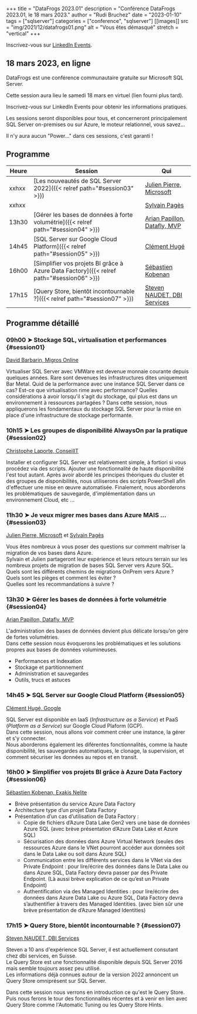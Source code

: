 +++
title = "DataFrogs 2023.01"
description = "Conférence DataFrogs 2023.01, le 18 mars 2023."
author = "Rudi Bruchez"
date = "2023-01-10"
tags = ["sqlserver"]
categories = ["conference", "sqlserver"]
[[images]]
  src = "img/2021/12/datafrogs01.png"
  alt = "Vous êtes démasqué"
  stretch = "vertical"
+++

Inscrivez-vous sur [LinkedIn Events](https://www.linkedin.com/events/datafrogs2022-016866712325664120832/).

<!--more-->

## 18 mars 2023, en ligne

DataFrogs est une conférence communautaire gratuite sur Microsoft SQL Server.

Cette session aura lieu le samedi 18 mars en virtuel (lien fourni plus tard).

Inscrivez-vous sur LinkedIn Events pour obtenir les informations pratiques.

Les sessions seront disponibles pour tous, et concerneront principalement SQL Server on-premises ou sur Azure, le moteur relationnel, vous savez... 

Il n'y aura aucun "Power..." dans ces sessions, c'est garanti !

## Programme

Heure | Session | Qui
-------- | ------ | ------
xxhxx | [Les nouveautés de SQL Server 2022]({{< relref path="#session03" >}}) | [Julien Pierre, Microsoft](https://www.linkedin.com/in/julien-pierre-15782127/) 
xxhxx | | [Sylvain Pagès](https://www.linkedin.com/in/sylvain-pag%C3%A8s-2b5170107/)
13h30 | [Gérer les bases de données à forte volumétrie]({{< relref path="#session04" >}}) | [Arian Papillon, Datafly, MVP](https://www.linkedin.com/in/arianpapillon/)
14h45 | [SQL Server sur Google Cloud Platform]({{< relref path="#session05" >}}) | [Clément Hugé](https://www.linkedin.com/in/clementhuge/)
16h00 | [Simplifier vos projets BI grâce à Azure Data Factory]({{< relref path="#session06" >}}) | [Sébastien Kobenan](https://www.linkedin.com/in/sebastien-kobenan/)
17h15 | [Query Store, bientôt incontournable ?]({{< relref path="#session07" >}}) | [Steven NAUDET, DBI Services](https://www.linkedin.com/in/steven-naudet-aa540158/)

## Programme détaillé

### 09h00 &#10148; Stockage SQL, virtualisation et performances {#session01}

[David Barbarin, Migros Online](https://www.linkedin.com/in/mikedavem/)

Virtualiser SQL Server avec VMWare est devenue monnaie courante depuis quelques années. Rare sont devenues les infrastructures dites uniquement Bar Metal. Quid de la performance avec une instance SQL Server dans ce cas? Est-ce que virtualisation rime avec performance? Quelles considérations à avoir lorsqu'il s'agit du stockage, qui plus est dans un environnement à ressources partagées ? Dans cette session, nous appliquerons les fondamentaux du stockage SQL Server pour la mise en place d'une infrastructure de stockage performante.

### 10h15 &#10148; Les groupes de disponibilité AlwaysOn par la pratique {#session02}

[Christophe Laporte, ConseilIT](https://www.linkedin.com/in/christophelaporte/)

Installer et configurer SQL Server est relativement simple, à fortiori si vous procédez via des scripts.
Ajouter une fonctionnalité de haute disponibilité l'est tout autant.
Après avoir abordé les principes théoriques du cluster et des groupes de disponibilités, nous utiliserons des scripts PowerShell afin d'effectuer une mise en œuvre automatisée.
Finalement, nous aborderons les problématiques de sauvegarde, d'implémentation dans un environnement Cloud, etc …

### 11h30 &#10148; Je veux migrer mes bases dans Azure MAIS … {#session03}

[Julien Pierre, Microsoft](https://www.linkedin.com/in/julien-pierre-15782127/) et [Sylvain Pagès](https://www.linkedin.com/in/sylvain-pag%C3%A8s-2b5170107/)

Vous êtes nombreux à vous poser des questions sur comment maîtriser la migration de vos bases dans Azure.  
Sylvain et Julien partageront leur expérience et leurs retours terrain sur les nombreux projets de migration de bases SQL Server vers Azure SQL.  
Quels sont les différents chemins de migrations OnPrem vers Azure ?  
Quels sont les pièges et comment les éviter ?  
Quelles sont les recommandations à suivre ?

### 13h30 &#10148; Gérer les bases de données à forte volumétrie {#session04}

[Arian Papillon, Datafly, MVP](https://www.linkedin.com/in/arianpapillon/)

L'administration des bases de données devient plus délicate lorsqu’on gère de fortes volumétries.  
Dans cette session nous évoquerons les problématiques et les solutions propres aux bases de données volumineuses.

- Performances et Indexation
- Stockage et partitionnement
- Administration et sauvegardes
- Outils, trucs et astuces

### 14h45 &#10148; SQL Server sur Google Cloud Platform {#session05}

[Clément Hugé, Google](https://www.linkedin.com/in/clementhuge/)

SQL Server est disponible en IaaS (*Infrastructure as a Service*) et PaaS (*Platform as a Service*) sur Google Cloud Plaform (GCP).  
Dans cette session, nous allons voir comment créer une instance, la gérer et s'y connecter.  
Nous aborderons également les diférentes fonctionnalités, comme la haute disponibilité, les sauvegardes automatiques, le clonage, la supervision, et comment sécuriser les données au repos et en transit.

### 16h00 &#10148; Simplifier vos projets BI grâce à Azure Data Factory {#session06}

[Sébastien Kobenan, Exakis Nelite](https://www.linkedin.com/in/sebastien-kobenan/)

- Brève présentation du service Azure Data Factory
-	Architecture type d’un projet Data Factory
-	Présentation d’un cas d’utilisation de Data Factory :
    - Copie de fichiers d’Azure Data Lake Gen2 vers une base de données Azure SQL (avec brève présentation d’Azure Data Lake et Azure SQL)
    - Sécurisation des données dans Azure Virtual Network (seules des ressources Azure dans le VNet pourront accéder aux données soit dans le Data Lake ou soit dans Azure SQL)
    - Communication entre les différents services dans le VNet via des Private Endpoint : pour lire/écrire des données dans le Data Lake ou dans Azure SQL, Data Factory devra passer par des Private Endpoint. (Là aussi brève explication de ce qu’est un Private Endpoint)
    - Authentification via des Managed Identities : pour lire/écrire des données dans Azure Data Lake ou Azure SQL, Data Factory devra s’authentifier à travers des Managed Identities. (avec bien sûr une brève présentation de d’Azure Managed Identities)

### 17h15 &#10148; Query Store, bientôt incontournable ? {#session07}

[Steven NAUDET, DBI Services](https://www.linkedin.com/in/steven-naudet-aa540158/)

Steven a 10 ans d'expérience SQL Server, il est actuellement consutant chez dbi services, en Suisse.  
Le Query Store est une fonctionnalité disponible depuis SQL Server 2016 mais semble toujours assez peu utilisé.  
Les informations déjà connues autour de la version 2022 annoncent un Query Store omniprésent sur SQL Server.

Dans cette session nous verrons en introduction ce qu'est le Query Store. Puis nous ferons le tour des fonctionnalités récentes et à venir en lien avec Query Store comme l'Automatic Tuning ou les Query Store Hints.
